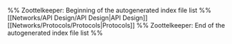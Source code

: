 %% Zoottelkeeper: Beginning of the autogenerated index file list  %%
 [[Networks/API Design/API Design|API Design]]
 [[Networks/Protocols/Protocols|Protocols]]
%% Zoottelkeeper: End of the autogenerated index file list  %%
